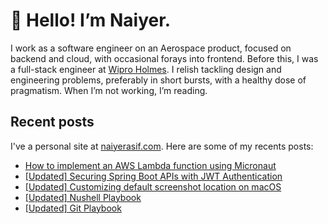 # 👋 Hello! I’m Naiyer.

I work as a software engineer on an Aerospace product, focused on backend and cloud, with occasional forays into frontend. Before this, I was a full-stack engineer at [Wipro Holmes](https://www.wipro.com/holmes/). I relish tackling design and engineering problems, preferably in short bursts, with a healthy dose of pragmatism. When I’m not working, I’m reading.

## Recent posts

I've a personal site at [naiyerasif.com](https://www.naiyerasif.com). Here are some of my recents posts:

<!-- BLOG-POST-LIST:START -->
- [How to implement an AWS Lambda function using Micronaut](https://www.naiyerasif.com/post/2025/07/13/how-to-implement-an-aws-lambda-function-using-micronaut/)
- [[Updated] Securing Spring Boot APIs with JWT Authentication](https://www.naiyerasif.com/post/2020/04/10/securing-spring-boot-apis-with-jwt-authentication/)
- [[Updated] Customizing default screenshot location on macOS](https://www.naiyerasif.com/post/2023/11/25/customizing-default-screenshot-location-on-macos/)
- [[Updated] Nushell Playbook](https://www.naiyerasif.com/post/2022/07/23/nushell-playbook/)
- [[Updated] Git Playbook](https://www.naiyerasif.com/post/2019/03/24/git-playbook/)
<!-- BLOG-POST-LIST:END -->
